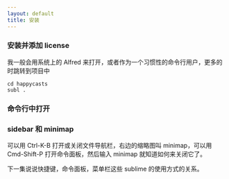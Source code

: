 ```yaml
---
layout: default
title: 安装
---
```


### 安装并添加 license


我一般会用系统上的 Alfred 来打开，或者作为一个习惯性的命令行用户，更多的时跳转到项目中

    cd happycasts
    subl .

### 命令行中打开



### sidebar 和 minimap

可以用 Ctrl-K-B 打开或关闭文件导航栏，右边的缩略图叫 minimap，可以用 Cmd-Shift-P 打开命令面板，然后输入 minimap 就知道如何来关闭它了。

下一集说说快捷键，命令面板，菜单栏这些 sublime 的使用方式的关系。


